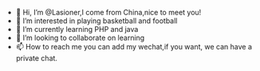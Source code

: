- 👋 Hi, I’m @Lasioner,I come from China,nice to meet you!
- 👀 I’m interested in playing basketball and football
- 🌱 I’m currently learning PHP and java
- 💞️ I’m looking to collaborate on learning 
- 📫 How to reach me you can add my wechat,if you want, we can have a private chat.

<!---
Lasioner/Lasioner is a ✨ special ✨ repository because its `README.md` (this file) appears on your GitHub profile.
You can click the Preview link to take a look at your changes.
--->
